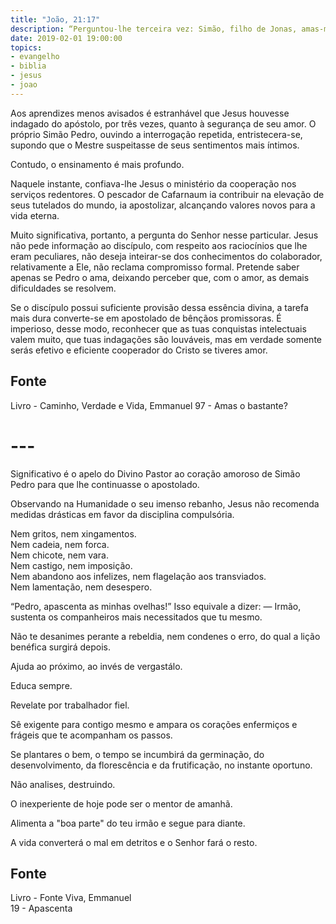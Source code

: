 ```yaml
---
title: "João, 21:17"
description: “Perguntou-lhe terceira vez: Simão, filho de Jonas, amas-me?”
date: 2019-02-01 19:00:00
topics: 
- evangelho
- biblia
- jesus
- joao
---
```


Aos aprendizes menos avisados é estranhável que Jesus houvesse
indagado do apóstolo, por três vezes, quanto à segurança de seu amor. O
próprio Simão Pedro, ouvindo a interrogação repetida, entristecera-se, supondo
que o Mestre suspeitasse de seus sentimentos mais íntimos.

Contudo, o ensinamento é mais profundo.

Naquele instante, confiava-lhe Jesus o ministério da cooperação nos
serviços redentores. O pescador de Cafarnaum ia contribuir na elevação de
seus tutelados do mundo, ia apostolizar, alcançando valores novos para a vida
eterna.

Muito significativa, portanto, a pergunta do Senhor nesse particular. Jesus não
pede informação ao discípulo, com respeito aos raciocínios que lhe eram
peculiares, não deseja inteirar-se dos conhecimentos do colaborador,
relativamente a Ele, não reclama compromisso formal. Pretende saber apenas se
Pedro o ama, deixando perceber que, com o amor, as demais dificuldades se
resolvem. 

Se o discípulo possui suficiente provisão dessa essência divina, a tarefa mais
dura converte-se em apostolado de bênçãos promissoras.  É imperioso, desse modo,
reconhecer que as tuas conquistas intelectuais valem muito, que tuas indagações
são louváveis, mas em verdade somente serás efetivo e eficiente cooperador do
Cristo se tiveres amor.

## Fonte
Livro - Caminho, Verdade e Vida, Emmanuel
97 - Amas o bastante?

# ---

Significativo é o apelo do Divino Pastor ao coração amoroso de Simão
Pedro para que lhe continuasse o apostolado.

Observando na Humanidade o seu imenso rebanho, Jesus não recomenda
medidas drásticas em favor da disciplina compulsória.

Nem gritos, nem xingamentos.  
Nem cadeia, nem forca.  
Nem chicote, nem vara.  
Nem castigo, nem imposição.  
Nem abandono aos infelizes, nem flagelação aos transviados.  
Nem lamentação, nem desespero.

“Pedro, apascenta as minhas ovelhas!”
Isso equivale a dizer: — Irmão, sustenta os companheiros mais necessitados
que tu mesmo.

Não te desanimes perante a rebeldia, nem condenes o erro, do qual a lição
benéfica surgirá depois.

Ajuda ao próximo, ao invés de vergastá­lo.

Educa sempre.

Revela­te por trabalhador fiel.

Sê exigente para contigo mesmo e ampara os corações enfermiços e frágeis
que te acompanham os passos.

Se plantares o bem, o tempo se incumbirá da germinação, do
desenvolvimento, da florescência e da frutificação, no instante oportuno.

Não analises, destruindo.

O inexperiente de hoje pode ser o mentor de amanhã.

Alimenta a "boa parte" do teu irmão e segue para diante.

A vida converterá o mal em detritos e o Senhor fará o resto.

## Fonte
Livro - Fonte Viva, Emmanuel  
19 - Apascenta
